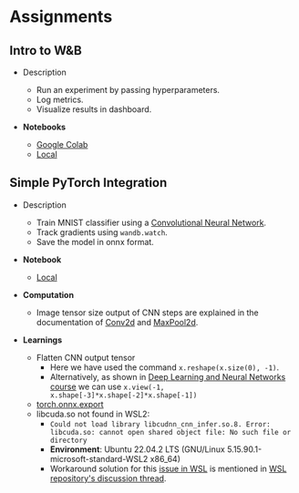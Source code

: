 # Assignments

## Intro to W&B

- Description
  - Run an experiment by passing hyperparameters.
  - Log metrics.
  - Visualize results in dashboard.

- **Notebooks**
  - [Google Colab](https://colab.research.google.com/drive/1GqU8SKVFiZwFWAIqepG_FDjXpS7r9ZqS)
  - [Local](./Intro_to_Weights_&_Biases.ipynb)

## Simple PyTorch Integration

- Description
  - Train MNIST classifier using a [Convolutional Neural Network](https://github.com/kaushikacharya/Introduction_to_Deep_Learning_and_Neural_Networks/blob/master/notes/Chapter_3.md#convolutional-neural-networks).
  - Track gradients using ```wandb.watch```.
  - Save the model in onnx format.

- **Notebook**
  - [Local](./Simple_PyTorch_Integration.ipynb)

- **Computation**
  - Image tensor size output of CNN steps are explained in the documentation of [Conv2d](https://pytorch.org/docs/stable/generated/torch.nn.Conv2d.html) and [MaxPool2d](https://pytorch.org/docs/stable/generated/torch.nn.MaxPool2d.html).

- **Learnings**
  - Flatten CNN output tensor
    - Here we have used the command ```x.reshape(x.size(0), -1)```.
    - Alternatively, as shown in [Deep Learning and Neural Networks course](https://github.com/kaushikacharya/Introduction_to_Deep_Learning_and_Neural_Networks/blob/master/notes/Chapter_3.md#build-a-convolutional-network) we can use ```x.view(-1, x.shape[-3]*x.shape[-2]*x.shape[-1])```
  - [torch.onnx.export](https://pytorch.org/docs/stable/onnx.html#tracing-vs-scripting)
  - libcuda.so not found in WSL2:
    - ```Could not load library libcudnn_cnn_infer.so.8. Error: libcuda.so: cannot open shared object file: No such file or directory```
    - **Environment**: Ubuntu 22.04.2 LTS (GNU/Linux 5.15.90.1-microsoft-standard-WSL2 x86_64)
    - Workaround solution for this [issue in WSL](https://github.com/m4rs-mt/ILGPU/issues/1008#issuecomment-1579651512) is mentioned in [WSL repository's discussion thread](https://github.com/microsoft/WSL/issues/8587#issuecomment-1229170859).
  
